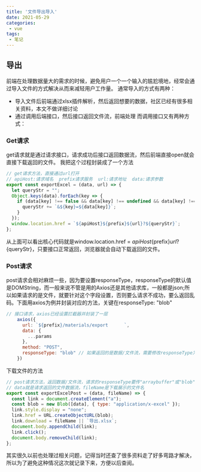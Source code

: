 ```yaml
---
title: '文件导出导入'
date: 2021-05-29
categories:
 - vue
tags:
 - 笔记
---
```


## 导出
前端在处理数据量大的需求的时候，避免用户一个一个输入的尴尬境地，经常会通过导入文件的方式解决从而来减轻用户工作量。
通常导入的方式有两种：
- 导入文件后前端通过xlsx插件解析，然后返回想要的数据，社区已经有很多相关资料，本文不做详细讨论
- 通过调用后端接口，然后接口返回文件流，前端处理
而调用接口又有两种方式：
### Get请求
get请求就是通过请求接口，请求成功后接口返回数据流，然后前端直接open就会直接下载返回的文件。
我把这个过程封装成了一个方法
```js
// get请求方法，直接通过url打开
// apiHost:请求域名  prefix请求服务  url:请求地址  data:请求参数
export const exportExcel = (data, url) => {
  let queryStr = "";
  Object.keys(data).forEach(key => {
    if (data[key] !== false && data[key] !== undefined && data[key] !== null) {
      queryStr += `&${key}=${data[key]}`;
    }
  });
  window.location.href = `${apiHost}${prefix}${url}?${queryStr}`;
};
```
从上面可以看出核心代码就是window.location.href = ${apiHost}${prefix}${url}?${queryStr}，只要接口正常返回，浏览器就会自动下载返回的文件。

### Post请求
post请求会相对麻烦一些，因为要设置responseType，responseType的默认值是DOMString，而一般来说不管是用的Axios还是其他请求库，一般都是json;所以如果请求的是文件，就要针对这个字段设置，否则要么请求不成功，要么返回乱码。下面用axios为例并封装对应的方法，关键在responseType: "blob"
```js
// 接口请求，axios已经设置拦截器并封装了一层
    axios({
      url: `${prefix}/materials/export      `,
      data: {
        ...params
      },
      method: "POST",
      responseType: "blob" // 如果返回的是数据/文件流，需要修改responseType为blob或者arraybuffer
    })
```
下载文件的方法
```js
// post请求方法，返回数据/文件流，请求的responseType要传"arraybuffer"或"blob"
// data就是请求返回的文件数据流，fileName是下载展示的文件名
export const exportExcelPost = (data, fileName) => {
  const link = document.createElement("a");
  const blob = new Blob([data], { type: "application/x-excel" });
  link.style.display = "none";
  link.href = URL.createObjectURL(blob);
  link.download = fileName || `导出.xlsx`;
  document.body.appendChild(link);
  link.click();
  document.body.removeChild(link);
};
```
其实很久以前也处理过相关问题，记得当时还查了很多资料走了好多弯路才解决，所以为了避免这种情况这次就记录下来，方便以后查阅。
